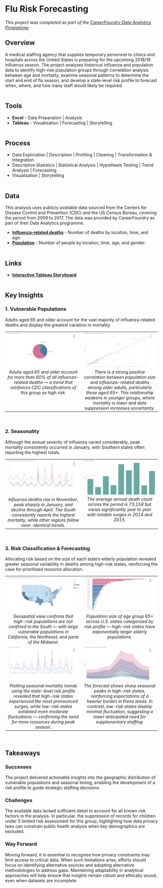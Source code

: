 # Flu Risk Forecasting
*This project was completed as part of the [CareerFoundry Data Analytics Programme](https://careerfoundry.com/en/courses/become-a-data-analyst/).*

## Overview
A medical staffing agency that supplies temporary personnel to clinics and hospitals across the United States is preparing for the upcoming 2018/19 influenza season. The project analyses historical influenza and population data to identify high-risk population groups through correlation analysis between age and mortality, examine seasonal patterns to determine the start and end of flu season, and develop a state-level risk profile to forecast when, where, and how many staff would likely be required.
<br><br>

## Tools
- **Excel** - Data Preparation | Analysis
- **Tableau** - Visualisation | Forecasting | Storytelling
<br><br>

## Process
- Data Exploration | Description | Profiling | Cleaning | Transformation & Integration
- Descriptive Statistics | Statistical Analysis | Hypothesis Testing | Trend Analysis | Forecasting
- Visualisation | Storytelling
<br><br>

## Data
This analysis uses publicly available data sourced from the Centers for Disease Control and Prevention (CDC) and the US Census Bureau, covering the period from 2009 to 2017. The data was provided by CareerFoundry as part of their Data Analytics programme.

- [**Influenza-related deaths**](https://coach-courses-us.s3.amazonaws.com/public/courses/da_program/CDC_Influenza_Deaths_edited.xlsx) - Number of deaths by location, time, and age.
- [**Population**](https://coach-courses-us.s3.amazonaws.com/public/courses/data-immersion/A1-A2_Influenza_Project/Census_Population_transformed_202101.csv) - Number of people by location, time, age, and gender.
<br><br>

## Links
- [**Interactive Tableau Storyboard**](https://public.tableau.com/views/MedicalStaffingPlan_17430147849920/Story1?:language=en-US&:sid=&:redirect=auth&:display_count=n&:origin=viz_share_link)
<br><br>

## Key Insights
### 1. Vulnerable Populations
Adults aged 65 and older account for the vast majority of influenza-related deaths and display the greatest variation in mortality.

<table>
<tr>
<td align="center" valign="top" width="50%">
    <img src="visuals/pie-deaths-age.png" ><br>
    <em>Adults aged 65 and older account for more than 60% of all influenza-related deaths — a trend that reinforces CDC classifications of this group as high risk.</em>
</td>
<td align="center" valign="top" width="50%">
    <img src="visuals/scatter-correlation.png" ><br>
    <em>There is a strong positive correlation between population size and influenza-related deaths among older adults, particularly those aged 65+. This relationship weakens in younger groups, where mortality is lower and data suppression increases uncertainty.</em>
</td>
</tr>
</table>
<br>

### 2. Seasonality
Although the annual severity of influenza varied considerably, peak mortality consistently occurred in January, with Southern states often reporting the highest totals.

<table>
<tr>
<td align="center" valign="top" width="50%">
    <img src="visuals/line-region-yearly.png" ><br>
    <em>Influenza deaths rise in November, peak sharply in January, and decline through April. The South consistently reports the highest mortality, while other regions follow near-identical trends.</em>
</td>
<td align="center" valign="top" width="50%">
    <img src="visuals/bar-deaths-year.png" ><br>
    <em>The average annual death count across the period is 73,158 but varies significantly year to year with notable surges in 2014 and 2015.</em>
</td>
</tr>
</table>
<br>

### 3. Risk Classification & Forecasting
Allocating risk based on the size of each state’s elderly population revealed greater seasonal variability in deaths among high-risk states, reinforcing the case for prioritised resource allocation.

<table>
<tr>
<td align="center" valign="top" width="50%">
    <img src="visuals/map-vulnerable.png" ><br>
    <em>Geospatial view confirms that high-risk populations are not confined to the South — with large vulnerable populations in California, the Northeast, and parts of the Midwest.</em>
</td>
<td align="center" valign="top" width="50%">
  <img src="visuals/bar-risk-population.png" ><br>
  <em>Population size of age group 65+ across U.S. states categorised by risk profile — high-risk states have exponentially larger elderly populations.</em>
</td>
</tr>
<tr>
<td align="center" valign="top" width="50%">
    <img src="visuals/line-risk-yearly.png" ><br>
    <em>Plotting seasonal mortality trends using the state-level risk profile revealed that high-risk states experienced the most pronounced surges, while low-risk states exhibited more moderate fluctuations — confirming the need for more resources during peak season. </em>
    </td>
<td align="center" valign="top" width="50%">
    <img src="visuals/line-risk-forecast.png" ><br>
    <em>The forecast shows sharp seasonal peaks in high-risk states, reinforcing expectations of a heavier burden in these areas. In contrast, low-risk states display minimal fluctuation, suggesting a lower anticipated need for supplementary staffing.</em>
</td>
</tr>
</table>
<br>

## Takeaways
### Successes
The project delivered actionable insights into the geographic distribution of vulnerable populations and seasonal timing, enabling the development of a risk profile to guide strategic staffing decisions.

### Challenges
The available data lacked sufficient detail to account for all known risk factors in the analysis. In particular, the suppression of records for children under 5 limited risk assessment for this group, highlighting how data privacy laws can constrain public health analysis when key demographics are excluded.

### Way Forward
Moving forward, it is essential to recognise how privacy constraints may limit access to critical data. When such limitations arise, efforts should focus on identifying alternative sources and adopting alternative methodologies to address gaps. Maintaining adaptability in analytical approaches will help ensure that insights remain robust and ethically sound, even when datasets are incomplete.
